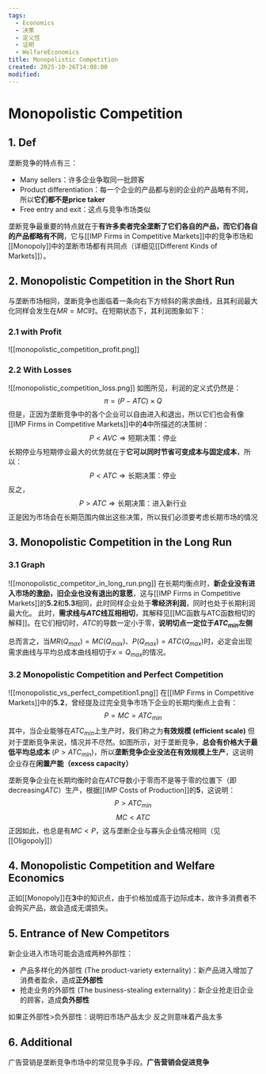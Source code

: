 ```yaml
---
tags:
  - Economics
  - 决策
  - 定义性
  - 证明
  - WelfareEconomics
title: Monopolistic Competition
created: 2025-10-26T14:08:00
modified:
---
```

# Monopolistic Competition
## 1. Def
垄断竞争的特点有三：
- Many sellers：许多企业争取同一批顾客
- Product differentiation：每一个企业的产品都与别的企业的产品略有不同，所以**它们都不是price taker**
- Free entry and exit：这点与竞争市场类似

垄断竞争最重要的特点就在于**有许多卖者完全垄断了它们各自的产品，而它们各自的产品都略有不同**，它与[[IMP Firms in Competitive Markets]]中的竞争市场和[[Monopoly]]中的垄断市场都有共同点（详细见[[Different Kinds of Markets]]）。

## 2. Monopolistic Competition in the Short Run
与垄断市场相同，垄断竞争也面临着一条向右下方倾斜的需求曲线，且其利润最大化同样会发生在$MR=MC$时。在短期状态下，其利润图象如下：

### 2.1 with Profit
![[monopolistic_competition_profit.png]]

### 2.2 With Losses
![[monopolistic_competition_loss.png]]
如图所见，利润的定义式仍然是：
$$\pi=(P-ATC)\times Q$$
但是，正因为垄断竞争中的各个企业可以自由进入和退出，所以它们也会有像[[IMP Firms in Competitive Markets]]中的**4**中所描述的决策树：
$$P<AVC\Rightarrow\text{短期决策：停业}$$
长期停业与短期停业最大的优势就在于**它可以同时节省可变成本与固定成本**，所以：
$$P<ATC\Rightarrow\text{长期决策：停业}$$
反之，
$$P>ATC\Rightarrow\text{长期决策：进入新行业}$$
正是因为市场会在长期范围内做出这些决策，所以我们必须要考虑长期市场的情况

## 3. Monopolistic Competition in the Long Run

### 3.1 Graph
![[monopolistic_competitor_in_long_run.png]]
在长期均衡点时，**新企业没有进入市场的激励，旧企业也没有退出的意愿**，这与[[IMP Firms in Competitive Markets]]的**5.2**和**5.3**相同，此时同样企业处于**零经济利润**，同时也处于长期利润最大化。
此时，**需求线与$ATC$线互相相切**，其解释见[[MC函数与ATC函数相切的解释]]。在它们相切时，$ATC$的导数一定小于零，**说明切点一定位于$ATC_{min}$左侧**

总而言之，当$MR(Q_{max})=MC(Q_{max})$、$P(Q_{max})=ATC(Q_{max})$时，必定会出现需求曲线与平均总成本曲线相切于$x=Q_{max}$的情况。

### 3.2 Monopolistic Competition and Perfect Competition
![[monopolistic_vs_perfect_competition1.png]]
在[[IMP Firms in Competitive Markets]]中的**5.2**，曾经提及过完全竞争市场下企业的长期均衡点上会有：
$$P=MC=ATC_{min}$$
其中，当企业能够在$ATC_{min}$上生产时，我们称之为**有效规模 (efficient scale)**
但对于垄断竞争来说，情况并不尽然。如图所示，对于垄断竞争，**总会有价格大于最低平均总成本** ($P>ATC_{min}$)，所以**垄断竞争企业没法在有效规模上生产**，这说明企业存在**闲置产能（excess capacity）**

垄断竞争企业在长期均衡时会在$ATC$导数小于零而不是等于零的位置下（即$\text{decreasing} ATC$）生产，根据[[IMP Costs of Production]]的**5**，这说明：
$$P>ATC_{min}$$
$$MC<ATC$$
正因如此，也总是有$MC<P$，这与垄断企业与寡头企业情况相同（见[[Oligopoly]]）

## 4. Monopolistic Competition and Welfare Economics
正如[[Monopoly]]在**3**中的知识点，由于价格加成高于边际成本，故许多消费者不会购买产品，故会造成无谓损失。

## 5. Entrance of New Competitors
新企业进入市场可能会造成两种外部性：
- 产品多样化的外部性 (The product-variety externality)：新产品进入增加了消费者盈余，造成**正外部性**
- 抢走业务的外部性 (The business-stealing externality)：新企业抢走旧企业的顾客，造成**负外部性**

如果正外部性$>$负外部性：说明旧市场产品太少
反之则意味着产品太多

## 6. Additional
广告营销是垄断竞争市场中的常见竞争手段。**广告营销会促进竞争**